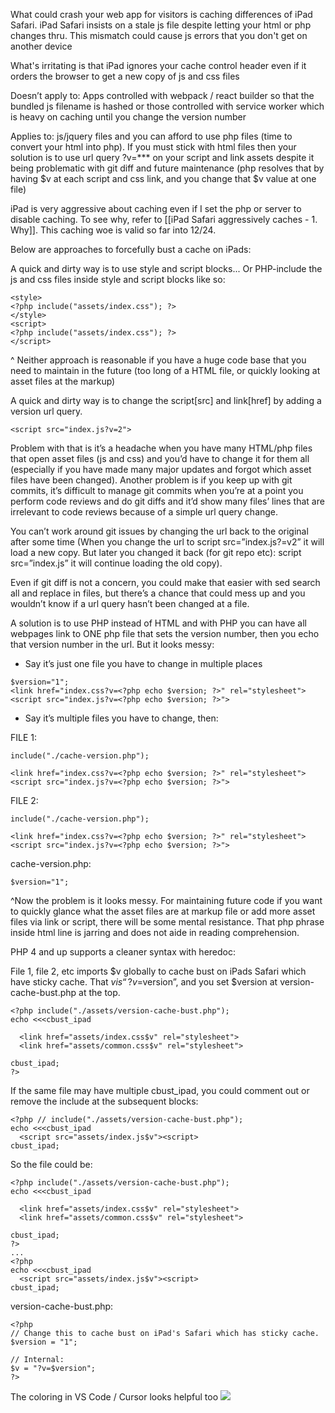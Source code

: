 What could crash your web app for visitors is caching differences of iPad Safari. iPad Safari insists on a stale js file despite letting your html or php changes thru. This mismatch could cause js errors that you don't get on another device

What's irritating is that iPad ignores your cache control header even if it orders the browser to get a new copy of js and css files

Doesn’t apply to: Apps controlled with webpack / react builder so that the bundled js filename is hashed or those controlled with service worker which is heavy on caching until you change the version number

Applies to: js/jquery files and you can afford to use php files (time to convert your html into php). If you must stick with html files then your solution is to use url query ?v=*** on your script and link assets despite it being problematic with git diff and future maintenance (php resolves that by having $v at each script and css link, and you change that $v value at one file)

iPad is very aggressive about caching even if I set the php or server to disable caching. 
To see why, refer to [[iPad Safari aggressively caches - 1. Why]]. This caching woe is valid so far into 12/24. 

Below are approaches to forcefully bust a cache on iPads:

A quick and dirty way is to use style and script blocks...
Or PHP-include the js and css files inside style and script blocks like so:
```
<style>
<?php include("assets/index.css"); ?>
</style>
<script>
<?php include("assets/index.css"); ?>
</script>
```
^ Neither approach is reasonable if you have a huge code base that you need to maintain in the future (too long of a HTML file, or quickly looking at asset files at the markup)

A quick and dirty way is to change the script[src] and link[href] by adding a version url query.
```
<script src="index.js?v=2">
```

Problem with that is it’s a headache when you have many HTML/php files that open asset files (js and css) and you’d have to change it for them all (especially if you have made many major updates and forgot which asset files have been changed). Another problem is if you keep up with git commits, it’s difficult to manage git commits when you’re at a point you perform code reviews and do git diffs and it’d show many files’ lines that are irrelevant to code reviews because of a simple url query change.

You can’t work around git issues by changing the url back to the original after some time (When you change the url to  script src=”index.js?=v2” it will load a new copy. But later you changed it back (for git repo etc): script src=”index.js” it will continue loading the old copy).

Even if git diff is not a concern, you could make that easier with sed search all and replace in files, but there’s a chance that could mess up and you wouldn’t know if a url query hasn’t been changed at a file.

A solution is to use PHP instead of HTML and with PHP you can have all webpages link to ONE php file that sets the version number, then you echo that version number in the url. But it looks messy:
- Say it’s just one file you have to change in multiple places
```
$version="1";
<link href="index.css?v=<?php echo $version; ?>" rel="stylesheet">
<script src="index.js?v=<?php echo $version; ?>">
```

- Say it’s multiple files you have to change, then:

FILE 1:
```
include("./cache-version.php");

<link href="index.css?v=<?php echo $version; ?>" rel="stylesheet">
<script src="index.js?v=<?php echo $version; ?>">
```

  
FILE 2:
```
include("./cache-version.php");

<link href="index.css?v=<?php echo $version; ?>" rel="stylesheet">
<script src="index.js?v=<?php echo $version; ?>">
```

  
cache-version.php:
```
$version="1";
```
^Now the problem is it looks messy. For maintaining future code if you want to quickly glance what the asset files are at markup file or add more asset files via link or script, there will be some mental resistance. That php phrase inside html line is jarring and does not aide in reading comprehension. 

PHP 4 and up supports a cleaner syntax with heredoc:

File 1, file 2, etc imports $v globally to cache bust on iPads Safari which have sticky cache. That $v is “?v=$version”, and you set $version at version-cache-bust.php at the top.

```
<?php include("./assets/version-cache-bust.php");
echo <<<cbust_ipad

  <link href="assets/index.css$v" rel="stylesheet">
  <link href="assets/common.css$v" rel="stylesheet">

cbust_ipad;
?>
```

  
If the same file may have multiple cbust_ipad, you could comment out or remove the include at the subsequent blocks:
```
<?php // include("./assets/version-cache-bust.php");
echo <<<cbust_ipad
  <script src="assets/index.js$v"><script>
cbust_ipad;
```


So the file could be:
```
<?php include("./assets/version-cache-bust.php");
echo <<<cbust_ipad

  <link href="assets/index.css$v" rel="stylesheet">
  <link href="assets/common.css$v" rel="stylesheet">

cbust_ipad;
?>
...
<?php
echo <<<cbust_ipad
  <script src="assets/index.js$v"><script>
cbust_ipad;
```

version-cache-bust.php:
```
<?php
// Change this to cache bust on iPad's Safari which has sticky cache.
$version = "1";

// Internal:
$v = "?v=$version";
?>
```

  
The coloring in VS Code / Cursor looks helpful too
![](https://i.imgur.com/YCe0M5C.png)
